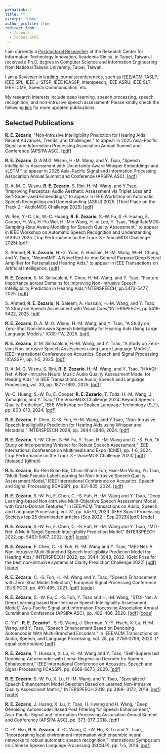 ```yaml
---
permalink: /
title: ""
excerpt: "Home"
author_profile: true
redirect_from: 
  - /about/
  - /about.html
---
```


I am currently a <a href="https://homepage.citi.sinica.edu.tw/pages/ryandhimas/index_en.html" target="_blank">Postdoctoral Researcher</a> at the Research Center for Information Technology Innovation, Academia Sinica, in Taipei, Taiwan. I received a Ph.D. degree in Computer Science and Information Engineering from National Taiwan University, Taipei, Taiwan.

I am a <a href="https://www.webofscience.com/wos/author/record/IQR-6465-2023" target="_blank">Reviewer</a> in leading journals/conferences, such as IEEE/ACM TASLP, IEEE SPL, IEEE J-STSP, IEEE ICASSP, Interspeech, IEEE ASRU, IEEE SLT, IEEE ICME, Speech Communication, etc.
 

My research interests include deep learning, speech processing, speech recognition, and non-intrusive speech assessment. Please kindly check the following <a href="https://scholar.google.com/citations?user=czoBHtoAAAAJ&hl=en" target="_blank">link</a> for more updated publications.

## Selected Publications ##
<a id="1"></a> 
**R. E. Zezario**, "Non-Intrusive Intelligibility Prediction for Hearing Aids: Recent Advances, Trends, and Challenges," to appear in 2025 Asia-Pacific Signal and Information Processing Association Annual Summit and Conference (APSIPA ASC). <a href="https://homepage.citi.sinica.edu.tw/papers/ryandhimas/11283-F.pdf" target="_blank">[pdf]</a>

<a id="1"></a> 
**R. E. Zezario**, D. A.M.G. Wisnu, H.-M. Wang, and Y. Tsao, "Speech Intelligibility Assessment with Uncertainty-Aware Whisper Embeddings and sLSTM," to appear in 2025 Asia-Pacific Signal and Information Processing Association Annual Summit and Conference (APSIPA ASC).  <a href="https://homepage.citi.sinica.edu.tw/papers/ryandhimas/11275-F.pdf" target="_blank">[pdf]</a>
 
<a id="1"></a> 
D. A. M. G. Wisnu, **R. E. Zezario**, S. Rini, H.-M. Wang, and Y.Tsao, "Improving Perceptual Audio Aesthetic Assessment via Triplet Loss and Self-Supervised Embeddings," to appear in IEEE Workshop on Automatic Speech Recognition and Understanding (ASRU) 2025. (Third Place on the Track 2 - AudioMOS Challenge 2025) <a href="https://homepage.citi.sinica.edu.tw/papers/ryandhimas/11253-F.pdf" target="_blank">[pdf]</a>

<a id="1"></a> 
W. Ren, Y.-C. Lin, W.-C. Huang, **R. E. Zezario**, S.-W. Fu, S.-F. Huang, E. Cooper, H. Wu, H.-Yu Wei, H.-Min Wang, H.-yi Lee, Y. Tsao, "HighRateMOS: Sampling-Rate Aware Modeling for Speech Quality Assessment," to appear in IEEE Workshop on Automatic Speech Recognition and Understanding (ASRU) 2025. (Top Performance on the Track 3 - AudioMOS Challenge 2025) <a href="https://homepage.citi.sinica.edu.tw/papers/ryandhimas/11208-F.pdf" target="_blank">[pdf]</a>
 
<a id="1"></a> 
S. Ahmed, **R. E. Zezario**, H.-G. Yuan, A. Hussain, H.-M. Wang, W.-H. Chung, and Y. Tsao, "NeuroAMP: A Novel End-to-end General Purpose Deep Neural Amplifier for Personalized Hearing Aids," to appear in IEEE Transactions on Artificial Intelligence. <a href="https://arxiv.org/pdf/2502.10822" target="_blank">[pdf]</a>

**R. E. Zezario**, S. M. Siniscalchi, F. Chen, H.-M. Wang, and Y. Tsao, "Feature Importance across Domains for Improving Non-Intrusive Speech Intelligibility Prediction in Hearing Aids,"INTERSPEECH, pp.5473-5477, 2025. <a href="https://arxiv.org/pdf/2507.23223" target="_blank">[pdf]</a>

<a id="1"></a> 
S. Ahmed, **R. E. Zezario**, N. Saleem, A. Hussain, H.-M. Wang, and Y. Tsao, "A Study on Speech Assessment with Visual Cues,"INTERSPEECH, pp.5418-5422, 2025. <a href="https://arxiv.org/pdf/2506.09549" target="_blank">[pdf</a>

<a id="1"></a> 
**R. E. Zezario**, D. A. M. G. Wisnu, H.-M. Wang, and Y. Tsao, "A Study on Zero-Shot Non-Intrusive Speech Intelligibility for Hearing Aids Using Large Language Models," ICCE-TW, 2025. <a href="https://homepage.citi.sinica.edu.tw/papers/ryandhimas/11195-F.pdf" target="_blank">[pdf]</a>
 
<a id="1"></a> 
**R. E. Zezario**, S. M. Siniscalchi, H.-M. Wang, and Y. Tsao, "A Study on Zero-shot Non-intrusive Speech Assessment using Large Language Models",  IEEE International Conference on Acoustics, Speech and Signal Processing (ICASSP), pp. 1-5, 2025. <a href="https://arxiv.org/pdf/2409.09914" target="_blank">[pdf]</a>

<a id="1"></a> 
D. A. M. G. Wisnu, S. Rini, **R. E. Zezario**, H.-M. Wang, and Y. Tsao, "HAAQI-Net: A Non-intrusive Neural Music Audio Quality Assessment Model for Hearing Aids," in IEEE Transactions on Audio, Speech and Language Processing, vol. 33, pp. 1877-1892, 2025. <a href="https://arxiv.org/pdf/2401.01145" target="_blank">[pdf]</a>

W.-C. Huang, S.-W. Fu, E. Cooper, **R. E. Zezario**, T. Toda, H.-M. Wang, J. Yamagishi, and Y. Tsao,"The VoiceMOS Challenge 2024: Beyond Speech Quality Prediction", IEEE Workshop on Spoken Language Technology (SLT), pp. 803-810, 2024. <a href="https://arxiv.org/pdf/2409.07001" target="_blank">[pdf]</a>

<a id="1"></a> 
**R. E. Zezario**, F. Chen, C.-S. Fuh, H.-M. Wang, and Y.Tsao, "Non-Intrusive Speech Intelligibility Prediction for Hearing Aids using Whisper and Metadata," INTERSPEECH 2024, pp. 3844-3848, 2024. <a href="https://www.isca-archive.org/interspeech_2024/zezario24_interspeech.pdf" target="_blank">[pdf]</a>

<a id="1"></a> 
**R. E. Zezario**, Y.-W. Chen, S.-W. Fu, Y. Tsao, H. -M. Wang and C. -S. Fuh, "A Study on Incorporating Whisper for Robust Speech Assessment," IEEE International Conference on Multimedia and Expo (ICME), pp. 1-6, 2024. (Top Performance on the Track 3 - VoiceMOS Challenge 2023) <a href="https://arxiv.org/pdf/2309.12766.pdf" target="_blank">[pdf]</a> <a href="https://github.com/dhimasryan/TMHINT-QI_VoiceMOS2023" target="_blank">[dataset]</a> <a href="https://github.com/dhimasryan/MOSA-Net-Cross-Domain/tree/main/MOSA_Net%2B" target="_blank">[github]</a>

<a id="1"></a> 
**R. E. Zezario**, Bo-Ren Brian Bai, Chiou-Shann Fuh, Hsin-Min Wang, Yu Tsao, "Multi-Task Pseudo-Label Learning for Non-Intrusive Speech Quality Assessment Model," IEEE International Conference on Acoustics, Speech and Signal Processing (ICASSP), pp. 831-835, 2024. <a href="https://arxiv.org/pdf/2308.09262.pdf" target="_blank">[pdf]</a> 

<a id="1"></a> 
**R. E. Zezario**, S.-W. Fu, F. Chen, C. -S. Fuh, H. -M. Wang and Y. Tsao, "Deep Learning-based Non-Intrusive Multi-Objective Speech Assessment Model with Cross-Domain Features," in IEEE/ACM Transactions on Audio, Speech, and Language Processing, vol. 31, pp. 54-70, 2023. (IEEE Signal Processing Societys top 25 downloaded articles (Sep.2022 - Sep.2023))<a href="https://ieeexplore.ieee.org/stamp/stamp.jsp?tp=&arnumber=9905733" target="_blank">[pdf]</a> <a href="https://github.com/dhimasryan/MOSA-Net-Cross-Domain" target="_blank">[code]</a>

<a id="1"></a> 
**R. E. Zezario**, S.-W. Fu, F. Chen, C. -S. Fuh, H. -M. Wang and Y. Tsao, "MTI-Net: A Multi-Target Speech Intelligibility Prediction Model," INTERSPEECH 2022, pp. 5463-5467, 2022. <a href="https://www.isca-speech.org/archive/pdfs/interspeech_2022/zezario22_interspeech.pdf" target="_blank">[pdf]</a> <a href="https://github.com/dhimasryan/MTI-Net
" target="_blank">[code]</a>

<a id="1"></a> 
**R. E. Zezario**, F. Chen, C. -S. Fuh, H. -M. Wang and Y. Tsao, "MBI-Net: A Non-Intrusive Multi-Branched Speech Intelligibility Prediction Model for Hearing Aids," INTERSPEECH 2022, pp. 3944-3948, 2022. (Gold Prize for the best non-intrusive systems at Clarity Prediction Challenge 2022)  <a href="https://www.isca-speech.org/archive/pdfs/interspeech_2022/edozezario22_interspeech.pdf" target="_blank">[pdf]</a> <a href="https://github.com/dhimasryan/MBI-Net
" target="_blank">[code]</a>

<a id="1"></a> 
**R. E. Zezario**, C. -S. Fuh, H. -M. Wang and Y. Tsao, "Speech Enhancement with Zero-Shot Model Selection," European Signal Processing Conference (EUSIPCO), pp. 491-495, 2021. <a href="https://arxiv.org/ftp/arxiv/papers/2012/2012.09359.pdf" target="_blank">[pdf]</a> <a href="https://github.com/dhimasryan/Zero_Shot_Model_Selection" target="_blank">[code]</a>

<a id="1"></a> 
**R. E. Zezario**, S. -W. Fu, C. -S. Fuh, Y. Tsao and H. -M. Wang, "STOI-Net: A Deep Learning based Non-Intrusive Speech Intelligibility Assessment Model," Asia-Pacific Signal and Information Processing Association Annual Summit and Conference (APSIPA ASC), pp. 482-486, 2020. <a href="https://arxiv.org/ftp/arxiv/papers/2011/2011.04292.pdf" target="_blank">[pdf]</a> <a href="https://github.com/dhimasryan/STOI-Net" target="_blank">[code]</a>

<a id="1"></a> 
C. Yu* , **R. E. Zezario*** , S.-S. Wang, J. Sherman, Y.-Y. Hsieh, X. Lu, H.-M. Wang, and Y. Tsao, "Speech Enhancement Based on Denoising Autoencoder With Multi-Branched Encoders," in IEEE/ACM Transactions on Audio, Speech, and Language Processing, vol. 28, pp. 2756-2769, 2020. (* equal contribution) <a href="https://ieeexplore.ieee.org/stamp/stamp.jsp?tp=&arnumber=9212562" target="_blank">[pdf]</a> 

<a id="1"></a> 
**R. E. Zezario**, T. Hussain, X. Lu, H. -M. Wang and Y. Tsao, "Self-Supervised Denoising Autoencoder with Linear Regression Decoder for Speech Enhancement," IEEE International Conference on Acoustics, Speech and Signal Processing (ICASSP), pp. 6669-6673, 2020. <a href="https://ieeexplore.ieee.org/abstract/document/9053925" target="_blank">[pdf]</a> 

<a id="1"></a> 
**R. E. Zezario**, S.-W. Fu, X. Lu, H.-M. Wang, and Y. Tsao, “Specialized Speech Enhancement Model Selection Based on Learned Non-Intrusive Quality Assessment Metric," INTERSPEECH 2019, pp.3168-
3172, 2019. <a href="https://www.isca-speech.org/archive/pdfs/interspeech_2019/zezario19_interspeech.pdf" target="_blank">[pdf]</a> <a href="https://github.com/dhimasryan/SSEMS-with-Quality-Net" target="_blank">[code]</a>

<a id="1"></a> 
**R. E. Zezario**, J. Huang, X. Lu, Y. Tsao, H. Hwang and H. Wang, "Deep Denoising Autoencoder Based Post Filtering for Speech Enhancement," Asia-Pacific Signal and Information Processing Association Annual Summit and Conference (APSIPA ASC), pp. 373-377, 2018. <a href="https://ieeexplore.ieee.org/document/8659598" target="_blank">[pdf]</a>

<a id="1"></a> 
C. -Y. Hsu, **R. E. Zezario**, J. -C. Wang, C. -W. Ho, X. Lu and Y. Tsao, "Incorporating local environment information with ensemble neural networks to robust automatic speech recognition," International Symposium on Chinese Spoken Language Processing (ISCSLP), pp. 1-5, 2016. <a href="https://ieeexplore.ieee.org/abstract/document/7918489" target="_blank">[pdf]</a>
